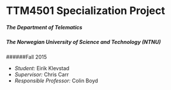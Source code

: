 # TTM4501 Specialization Project
##### The Department of Telematics
##### The Norwegian University of Science and Technology (NTNU)

######Fall 2015


* *Student:* Eirik Klevstad
* *Supervisor:* Chris Carr 
* *Responsible Professor:* Colin Boyd


